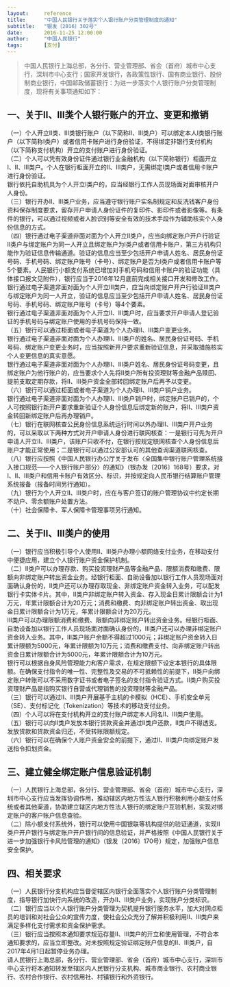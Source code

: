 ```yaml
---      
layout:     reference      
title:      "中国人民银行关于落实个人银行账户分类管理制度的通知"      
subtitle:   "银发〔2016〕302号"      
date:       2016-11-25 12:00:00      
author:     "中国人民银行"       
tags:       [支付]    
---      
```

      
> 中国人民银行上海总部，各分行、营业管理部、省会（首府）城市中心支行，深圳市中心支行；国家开发银行，各政策性银行、国有商业银行、股份制商业银行，中国邮政储蓄银行：为进一步落实个人银行账户分类管理制度，现将有关事项通知如下：  

## 一、关于Ⅱ、Ⅲ类个人银行账户的开立、变更和撤销  

（一）个人开立Ⅱ类、Ⅲ类银行账户（以下简称Ⅱ、Ⅲ类户）可以绑定本人I类银行账户（以下简称Ⅰ类户）或者信用卡账户进行身份验证，不得绑定非银行支付机构（以下简称支付机构）开立的支付账户进行身份验证。  
（二）个人可以凭有效身份证件通过银行业金融机构（以下简称银行）柜面开立Ⅰ、Ⅱ、Ⅲ类户。个人在银行柜面开立的Ⅱ、Ⅲ类户，无需绑定Ⅰ类户或者信用卡账户进行身份验证。  
银行依托自助机具为个人开立Ⅰ类户的，应当经银行工作人员现场面对面审核开户人身份。  
（三）银行开办Ⅱ、Ⅲ类户业务，应当遵守银行账户实名制规定和反洗钱客户身份资料保存制度要求，留存开户申请人身份证件的复印件、影印件或者影像等。有条件的银行，可以通过视频或者人脸识别等安全有效的技术手段作为辅助核实个人身份信息的方式。  
（四）银行通过电子渠道非面对面为个人开立Ⅱ类户，应当向绑定账户开户行验证Ⅱ类户与绑定账户为同一人开立且绑定账户为Ⅰ类户或者信用卡账户，第三方机构只能作为验证信息传输通道。验证的信息应当至少包括开户申请人姓名、居民身份证号码、手机号码、绑定账户账号（卡号）、绑定账户是否为Ⅰ类户或者信用卡账户等5个要素。人民银行小额支付系统已增加对手机号码和信用卡账户的验证功能（具体接口报文见附件），银行应当于2016年12月底前完成相关接口开发和修改工作。  
银行通过电子渠道非面对面为个人开立Ⅲ类户，应当向绑定账户开户行验证Ⅲ类户与绑定账户为同一人开立，验证的信息应当至少包括开户申请人姓名、居民身份证号码、手机号码、绑定账户账号（卡号）等4个要素。  
银行通过电子渠道非面对面为个人开立Ⅱ、Ⅲ类户时，应当要求开户申请人登记验证的手机号码与绑定账户使用的手机号码保持一致。  
（五）银行可以通过柜面或者电子渠道为个人办理Ⅱ、Ⅲ类户变更业务。  
银行通过电子渠道非面对面为个人办理Ⅱ、Ⅲ类户的姓名、居民身份证号码、手机号码、绑定账户变更业务时，应当按照新开户要求重新验证信息，并采取措施核实个人变更信息的真实意愿。  
银行通过电子渠道非面对面为个人办理Ⅱ、Ⅲ类户姓名、居民身份证号码变更，且绑定账户为他行账户的，应当要求个人先将Ⅱ类户所有投资理财等金融产品赎回、提前支取定期存款，将Ⅱ、Ⅲ类户资金全部转回绑定账户后再予以变更。  
（六）银行可以通过柜面或者电子渠道为个人办理Ⅱ、Ⅲ类户销户业务。  
银行通过电子渠道非面对面为个人办理Ⅱ、Ⅲ类户销户时，绑定账户已销户的，个人可按照银行新开户要求重新验证个人身份信息后绑定新的账户，将Ⅱ、Ⅲ类户资金转回新绑定账户后再办理销户。  
（七）银行在联网核查公民身份信息系统运行时间以外办理Ⅱ、Ⅲ类户开户业务的，可以采取以下两种方式对开户申请人身份进行联网核查：一是银行可先为开户申请人开立Ⅱ、Ⅲ类户，该账户只收不付，在银行按规定联网核查个人身份信息后账户才能正常使用；二是银行可以通过公安部认可的其他查询渠道联网核查。  
（八）银行应按照《中国人民银行办公厅关于发布〈全国集中银行账户管理系统接入接口规范——个人银行账户部分〉的通知》（银办发〔2016〕168号）要求，对Ⅰ、Ⅱ、Ⅲ类户和信用卡账户有效区分、标识，并按规定向人民币银行结算账户管理系统报备（报备时间另行通知）。  
（九）银行为个人开立Ⅱ、Ⅲ类户时，应在与客户签订的账户管理协议中约定长期不动户、零余额账户处置方法。  
（十）社会保障卡、军人保障卡管理事项另行通知。  

## 二、关于Ⅱ、Ⅲ类户的使用  

（一）银行应当积极引导个人使用Ⅱ、Ⅲ类户办理小额网络支付业务，在移动支付中便捷应用，建立个人银行账户资金保护机制。  
（二）Ⅱ类户可以办理存款、购买投资理财产品等金融产品、限额消费和缴费、限额向非绑定账户转出资金业务。经银行柜面、自助设备加以银行工作人员现场面对面确认身份的，Ⅱ类户还可以办理存取现金、非绑定账户资金转入业务，可以配发银行卡实体卡片。其中，Ⅱ类户非绑定账户转入资金、存入现金日累计限额合计为1万元，年累计限额合计为20万元；消费和缴费、向非绑定账户转出资金、取出现金日累计限额合计为1万元，年累计限额合计为20万元。  
Ⅲ类户可以办理限额消费和缴费、限额向非绑定账户转出资金业务。经银行柜面、自助设备加以银行工作人员现场面对面确认身份的，Ⅲ类户还可以办理非绑定账户资金转入业务。其中，Ⅲ类户账户余额不得超过1000元；非绑定账户资金转入日累计限额为5000元，年累计限额为10万元；消费和缴费支付、向非绑定账户转出资金日累计限额合计为5000元，年累计限额合计为10万元。  
银行可以根据自身风险管理能力和客户需求，在规定限额下设定本银行的具体限额。在确保支付指令的唯一性、完整性及交易的不可抵赖性的前提下，Ⅱ类户向绑定账户转账可以不采用数字证书或者电子签名的支付指令验证方式。Ⅱ类户购买投资理财产品是指购买银行自营或代理销售的投资理财等金融产品。  
（三）银行可以通过Ⅱ、Ⅲ类户开展基于主机的卡模拟（HCE）、手机安全单元（SE）、支付标记化（Tokenization）等技术的移动支付业务。  
（四）个人可以将在支付机构开立的支付账户绑定本人同名Ⅱ、Ⅲ类户使用。  
（五）银行可以向Ⅱ类户发放本银行贷款资金并通过Ⅱ类户还款，Ⅱ类户不得透支。发放贷款和贷款资金归还，不受转账限额规定。  
（六）银行可以在确保个人账户资金安全的前提下，通过Ⅱ、Ⅲ类户向绑定账户发送指令扣划资金。  

## 三、建立健全绑定账户信息验证机制  

（一）人民银行上海总部，各分行、营业管理部、省会（首府）城市中心支行，深圳市中心支行应当发挥协调作用，推动辖区内地方性法人银行积极利用小额支付系统或者其他渠道，协助建立辖区内地方性法人银行的绑定账户互验机制，实现对绑定账户的客户账户信息查验。  
（二）除小额支付系统外，银行可以使用中国银联等机构提供的验证通道，实现Ⅱ类户开户银行与绑定账户开户银行间的信息验证，并严格按照《中国人民银行关于进一步加强银行卡风险管理的通知》（银发〔2016〕170号）规定，加强账户信息安全保护。  

## 四、相关要求  

（一）人民银行分支机构应当督促辖区内银行全面落实个人银行账户分类管理制度，指导银行加快行内系统的改造，开办Ⅱ、Ⅲ类户业务，实现账户分类标识。  
（二）银行应当以个人银行账户分类管理为契机提升银行服务水平，加大对网点柜员的培训和对社会公众的宣传力度，使社会公众充分了解并积极利用Ⅱ、Ⅲ类户来满足多样化支付需求和资金保护需求。  
（三）银行应当按照本通知要求规范存量Ⅱ、Ⅲ类户的开立和使用管理，不符合本通知要求的，应当立即整改。对未按照规定验证绑定账户信息的Ⅱ、Ⅲ类户，自2017年4月1日起暂停业务办理。  
请人民银行上海总部，各分行、营业管理部、省会（首府）城市中心支行，深圳市中心支行将本通知转发至辖区内人民银行分支机构、城市商业银行、农村商业银行、农村合作银行、农村信用社、村镇银行和外资银行。
